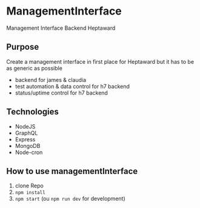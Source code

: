 # ManagementInterface

Management Interface Backend Heptaward

## Purpose

Create a management interface in first place for Heptaward but it has to be as generic as possible

* backend for james & claudia
* test automation & data control for h7 backend
* status/uptime control for h7 backend

## Technologies

* NodeJS
* GraphQL
* Express
* MongoDB
* Node-cron

## How to use managementInterface

1) clone Repo
2) `npm install`
3) `npm start` (ou `npm run dev` for development)
